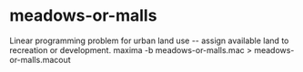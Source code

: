 # meadows-or-malls
Linear programming problem for urban land use -- assign available land to recreation or development.
maxima -b meadows-or-malls.mac > meadows-or-malls.macout

